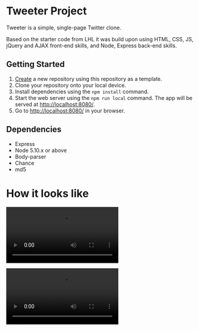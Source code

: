 <!-- @format -->

# Tweeter Project

Tweeter is a simple, single-page Twitter clone.

Based on the starter code from LHL it was build upon using HTML, CSS, JS, jQuery and AJAX front-end skills, and Node, Express back-end skills.

## Getting Started

1. [Create](https://docs.github.com/en/repositories/creating-and-managing-repositories/creating-a-repository-from-a-template) a new repository using this repository as a template.
2. Clone your repository onto your local device.
3. Install dependencies using the `npm install` command.
4. Start the web server using the `npm run local` command. The app will be served at <http://localhost:8080/>.
5. Go to <http://localhost:8080/> in your browser.

## Dependencies

- Express
- Node 5.10.x or above
- Body-parser
- Chance
- md5

# How it looks like

![Video of Features](responsive_features_m.mov)

![Counter behaviour](responsive_features_m.mov)

